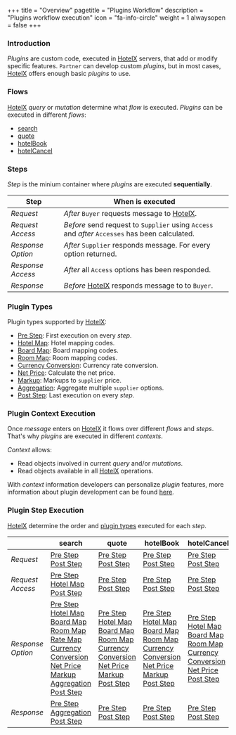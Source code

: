 +++
title = "Overview"
pagetitle = "Plugins Workflow"
description = "Plugins workflow execution"
icon = "fa-info-circle"
weight = 1
alwaysopen = false
+++

### Introduction

_Plugins_ are custom code, executed in [HotelX](/hotelx/) servers, that add or modify specific features. `Partner` can develop custom _plugins_, but in most cases, [HotelX](/hotelx/) offers enough basic _plugins_ to use.

### Flows

[HotelX](/hotelx/) _query_ or _mutation_ determine what _flow_ is executed. _Plugins_ can be executed in different _flows_:

* [search](/hotelx/concepts/booking-flow#search)
* [quote](/hotelx/concepts/booking-flow#quote)
* [hotelBook](/hotelx/concepts/booking-flow#book)
* [hotelCancel](/hotelx/concepts/management-flow#cancel)

### Steps

_Step_ is the minium container where _plugins_ are executed **sequentially**.

| Step | When is executed |
| --- | --- |
| _Request_ | _After_ `Buyer` requests message to [HotelX](/hotelx/).|  
| _Request Access_ | _Before_ send request to `Supplier` using `Access` and _after_ `Accesses` has been calculated.|
| _Response Option_ |_After_ `Supplier` responds  message. For every option returned.|
| _Response Access_ |_After_ all `Access` options has been responded.|
| _Response_ | _Before_ [HotelX](/hotelx/) responds message to to `Buyer`.|


### Plugin Types

Plugin types supported by [HotelX](/hotelx/):

* [Pre Step](../processor): First execution on every _step_.
* [Hotel Map](../mapping): Hotel mapping codes.
* [Board Map](../mapping): Board mapping codes.
* [Room Map](../mapping): Room mapping codes.
* [Currency Conversion](../converter): Currency rate conversion.
* [Net Price](../net-price): Calculate the net price. 
* [Markup](../markup): Markups to `supplier` price.
* [Aggregation](../aggregation): Aggregate multiple `supplier` options.
* [Post Step](../processor): Last execution on every _step_.


### Plugin Context Execution

Once _message_ enters on [HotelX](/hotelx/) it flows over different _flows_ and _steps_. That's why  _plugins_ are executed in different _contexts_.

_Context_ allows:

* Read objects involved in current _query_ and/or _mutations_.
* Read objects available in all [HotelX](/hotelx/) operations.

With _context_ information developers can personalize _plugin_ features, more information about plugin development can be found [here](../development).

### Plugin Step Execution

[HotelX](/hotelx/) determine the order and [plugin types](#plugintypes) executed for each _step_.


| | **search** | **quote** | **hotelBook** | **hotelCancel** |
| --- | --- | --- | --- | --- |
| _Request_ | [Pre Step](../processor)<br>[Post Step](../processor)|[Pre Step](../processor)<br>[Post Step](../processor)|[Pre Step](../processor)<br>[Post Step](../processor)|[Pre Step](../processor) <br>[Post Step](../processor)|[Post Step](../processor)|[Pre Step](../processor) <br>[Post Step](../processor)|
| _Request Access_ | [Pre Step](../processor)<br>[Hotel Map](../mapping)<br>[Post Step](../processor) |[Pre Step](../processor) <br>[Post Step](../processor)|[Pre Step](../processor) <br>[Post Step](../processor)|[Pre Step](../processor) <br>[Post Step](../processor)|
| _Response Option_ |[Pre Step](../processor)<br>[Hotel Map](../mapping)<br>[Board Map](../mapping)<br>[Room Map](../mapping)<br>[Rate Map](#../rate-map)<br>[Currency Conversion](../currency-conversion)<br>[Net Price](../net-price)<br>[Markup](../markup)<br>[Aggregation](../aggregation)<br>[Post Step](../processor)| [Pre Step](../processor)<br>[Hotel Map](../mapping)<br>[Board Map](../mapping)<br>[Room Map](../mapping)<br>[Currency Conversion](../currency-conversion)<br>[Net Price](../net-price)<br>[Markup](../markup)<br>[Post Step](../processor) |[Pre Step](../processor)<br>[Hotel Map](../mapping)<br>[Board Map](../mapping)<br>[Room Map](../mapping)<br>[Currency Conversion](../currency-conversion)<br>[Net Price](../net-price)<br>[Markup](../markup)<br>[Post Step](../processor) |[Pre Step](../processor)<br>[Hotel Map](../mapping)<br>[Board Map](../mapping)<br>[Room Map](../mapping)<br>[Currency Conversion](../currency-conversion)<br>[Net Price](../net-price)<br>[Post Step](../processor)|
| _Response_ |[Pre Step](../processor)<br>[Aggregation](../aggregation)<br>[Post Step](../processor)|[Pre Step](../processor) <br>[Post Step](../processor)|[Pre Step](../processor) <br>[Post Step](../processor)|[Pre Step](../processor) <br>[Post Step](../processor)|
